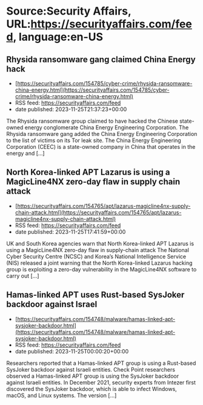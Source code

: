 # Source:Security Affairs, URL:https://securityaffairs.com/feed, language:en-US

## Rhysida ransomware gang claimed China Energy hack
 - [https://securityaffairs.com/154785/cyber-crime/rhysida-ransomware-china-energy.html](https://securityaffairs.com/154785/cyber-crime/rhysida-ransomware-china-energy.html)
 - RSS feed: https://securityaffairs.com/feed
 - date published: 2023-11-25T21:37:23+00:00

The Rhysida ransomware group claimed to have hacked the Chinese state-owned energy conglomerate China Energy Engineering Corporation. The Rhysida ransomware gang added the China Energy Engineering Corporation to the list of victims on its Tor leak site. The China Energy Engineering Corporation (CEEC) is a state-owned company in China that operates in the energy and [&#8230;]

## North Korea-linked APT Lazarus is using a MagicLine4NX zero-day flaw in supply chain attack
 - [https://securityaffairs.com/154765/apt/lazarus-magicline4nx-supply-chain-attack.html](https://securityaffairs.com/154765/apt/lazarus-magicline4nx-supply-chain-attack.html)
 - RSS feed: https://securityaffairs.com/feed
 - date published: 2023-11-25T17:41:59+00:00

UK and South Korea agencies warn that North Korea-linked APT Lazarus is using a MagicLine4NX zero-day flaw in supply-chain attack The National Cyber Security Centre (NCSC) and Korea&#8217;s National Intelligence Service (NIS) released a joint warning that the North Korea-linked Lazarus hacking group is exploiting a zero-day vulnerability in the MagicLine4NX software to carry out [&#8230;]

## Hamas-linked APT uses Rust-based SysJoker backdoor against Israel
 - [https://securityaffairs.com/154748/malware/hamas-linked-apt-sysjoker-backdoor.html](https://securityaffairs.com/154748/malware/hamas-linked-apt-sysjoker-backdoor.html)
 - RSS feed: https://securityaffairs.com/feed
 - date published: 2023-11-25T00:00:20+00:00

Researchers reported that a Hamas-linked APT group is using a Rust-based SysJoker backdoor against Israeli entities. Check Point researchers observed a Hamas-linked APT group is using the SysJoker backdoor against Israeli entities. In December 2021, security experts from Intezer first discovered the SysJoker backdoor, which is able to infect Windows, macOS, and Linux systems. The version [&#8230;]

